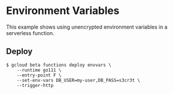 # Environment Variables

This example shows using unencrypted environment variables in a serverless
function.

## Deploy

```text
$ gcloud beta functions deploy envvars \
    --runtime go111 \
    --entry-point F \
    --set-env-vars DB_USER=my-user,DB_PASS=s3cr3t \
    --trigger-http
```
